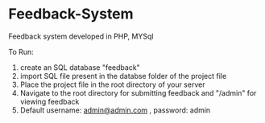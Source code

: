 # Feedback-System
Feedback system developed in PHP, MYSql

To Run:
1) create an SQL database "feedback"
2) import SQL file present in the databse folder of the project file 
3) Place the project file in the root directory of your server
4) Navigate to the root directory for submitting feedback and "/admin" for viewing feedback
5) Default username: admin@admin.com , password: admin
